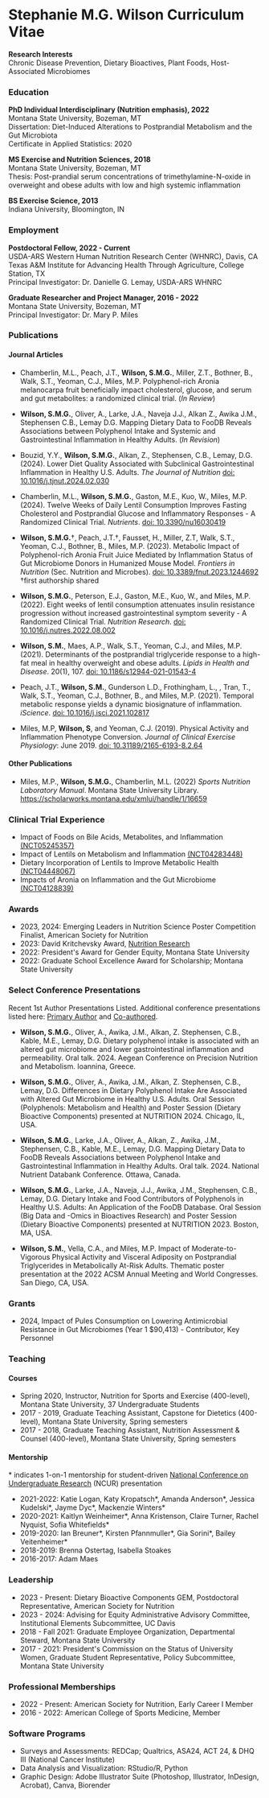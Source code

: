 # Stephanie M.G. Wilson Curriculum Vitae
**Research Interests**\
Chronic Disease Prevention, Dietary Bioactives, Plant Foods, Host-Associated Microbiomes


### Education

**PhD Individual Interdisciplinary (Nutrition emphasis), 2022**\
Montana State University, Bozeman, MT\
Dissertation: Diet-Induced Alterations to Postprandial Metabolism and the Gut Microbiota\
Certificate in Applied Statistics: 2020

**MS Exercise and Nutrition Sciences, 2018**\
Montana State University, Bozeman, MT\
Thesis: Post-prandial serum concentrations of trimethylamine-N-oxide in overweight and obese adults with low and high systemic inflammation

**BS Exercise Science, 2013**\
Indiana University, Bloomington, IN 

### Employment

**Postdoctoral Fellow, 2022 - Current**\
USDA-ARS Western Human Nutrition Research Center (WHNRC), Davis, CA\
Texas A&M Institute for Advancing Health Through Agriculture, College Station, TX\
Principal Investigator: Dr. Danielle G. Lemay, USDA-ARS WHNRC

**Graduate Researcher and Project Manager, 2016 - 2022**\
Montana State University, Bozeman, MT\
Principal Investigator: Dr. Mary P. Miles

### Publications
#### Journal Articles

-   Chamberlin, M.L., Peach, J.T., **Wilson, S.M.G.**, Miller, Z.T., Bothner, B., Walk, S.T., Yeoman, C.J., Miles, M.P. Polyphenol-rich Aronia melanocarpa fruit beneficially impact cholesterol, glucose, and serum and gut metabolites: a randomized clinical trial. (*In Review*)

-   **Wilson, S.M.G.**, Oliver, A., Larke, J.A., Naveja J.J., Alkan Z., Awika J.M., Stephensen C.B., Lemay D.G. Mapping Dietary Data to FooDB Reveals Associations between Polyphenol Intake and Systemic and Gastrointestinal Inflammation in Healthy Adults. (*In Revision*)

-   Bouzid, Y.Y., **Wilson, S.M.G.**, Alkan, Z., Stephensen, C.B., Lemay, D.G. (2024). Lower Diet Quality Associated with Subclinical Gastrointestinal Inflammation in Healthy U.S. Adults. *The Journal of Nutrition* [doi: 10.1016/j.tjnut.2024.02.030](https://doi.org/10.1016/j.tjnut.2024.02.030)

-   Chamberlin, M.L., **Wilson, S.M.G.**, Gaston, M.E., Kuo, W., Miles, M.P. (2024). Twelve Weeks of Daily Lentil Consumption Improves Fasting Cholesterol and Postprandial Glucose and Inflammatory Responses - A Randomized Clinical Trial. *Nutrients*. [doi: 10.3390/nu16030419](https://doi.org/10.3390/nu16030419)

-   **Wilson, S.M.G.**&dagger;, Peach, J.T.&dagger;, Fausset, H., Miller, Z.T, Walk, S.T., Yeoman, C.J., Bothner, B., Miles, M.P. (2023). Metabolic Impact of Polyphenol-rich Aronia Fruit Juice Mediated by Inflammation Status of Gut Microbiome Donors in Humanized Mouse Model. *Frontiers in Nutrition* (Sec. Nutrition and Microbes). [doi:  10.3389/fnut.2023.1244692](https://doi.org/10.3389/fnut.2023.1244692) &dagger;first authorship shared
    
-   **Wilson, S.M.G.**, Peterson, E.J., Gaston, M.E., Kuo, W., and Miles, M.P. (2022). Eight weeks of lentil consumption attenuates insulin resistance progression without increased gastrointestinal symptom severity - A Randomized Clinical Trial. *Nutrition Research*. [doi: 10.1016/j.nutres.2022.08.002](https://doi.org/10.1016/j.nutres.2022.08.002)

-   **Wilson, S.M.**, Maes, A.P., Walk, S.T., Yeoman, C.J., and Miles, M.P. (2021). Determinants of the postprandial triglyceride response to a high-fat meal in healthy overweight and obese adults. *Lipids in Health and Disease*. 20(1), 107. [doi: 10.1186/s12944-021-01543-4](https://lipidworld.biomedcentral.com/articles/10.1186/s12944-021-01543-4)

-   Peach, J.T., **Wilson, S.M.**, Gunderson L.D., Frothingham, L., , Tran, T., Walk, S.T., Yeoman, C.J., Bothner, B., and Miles, M.P. (2021). Temporal metabolic response yields a dynamic biosignature of inflammation. *iScience*. [doi: 10.1016/j.isci.2021.102817](https://linkinghub.elsevier.com/retrieve/pii/S2589004221007859)

-   Miles, M.P, **Wilson, S**, and Yeoman, C.J. (2019). Physical Activity and Inflammation Phenotype Conversion. *Journal of Clinical Exercise Physiology*: June 2019. [doi: 10.31189/2165-6193-8.2.64](https://meridian.allenpress.com/jcep/article/8/2/64/433899/Physical-Activity-and-Inflammation-Phenotype)

#### Other Publications

-   Miles, M.P., **Wilson, S.M.G.**, Chamberlin, M.L. (2022) *Sports Nutrition Laboratory Manual*. Montana State University Library. <https://scholarworks.montana.edu/xmlui/handle/1/16659>

### Clinical Trial Experience
-   Impact of Foods on Bile Acids, Metabolites, and Inflammation [(NCT05245357)](https://clinicaltrials.gov/study/NCT05245357)
-   Impact of Lentils on Metabolism and Inflammation [(NCT04283448)](https://clinicaltrials.gov/study/NCT04283448)
-   Dietary Incorporation of Lentils to Improve Metabolic Health [(NCT04448067)](https://clinicaltrials.gov/study/NCT04448067)
-   Impacts of Aronia on Inflammation and the Gut Microbiome [(NCT04128839)](https://clinicaltrials.gov/study/NCT04128839)

### Awards

-   2023, 2024: Emerging Leaders in Nutrition Science Poster Competition Finalist, American Society for Nutrition
-   2023: David Kritchevsky Award, [Nutrition Research](https://www.sciencedirect.com/journal/nutrition-research)
-   2022: President's Award for Gender Equity, Montana State University
-   2022: Graduate School Excellence Award for Scholarship; Montana State University

### Select Conference Presentations

Recent 1st Author Presentations Listed. Additional conference presentations listed here: [Primary Author](https://github.com/SWi1/SMG.Wilson/blob/main/ConferencePresentations_Primary.md) and [Co-authored](https://github.com/SWi1/SMG.Wilson/blob/main/ConferencePresentations_Coauthor.md).

-   **Wilson, S.M.G.**, Oliver, A., Awika, J.M., Alkan, Z. Stephensen, C.B., Kable, M.E., Lemay, D.G. Dietary polyphenol intake is associated with an altered gut microbiome and lower gastrointestinal inflammation and permeability. Oral talk. 2024. Aegean Conference on Precision Nutrition and Metabolism. Ioannina, Greece.

-   **Wilson, S.M.G.**, Oliver, A., Awika, J.M., Alkan, Z. Stephensen, C.B., Lemay, D.G. Differences in Dietary Polyphenol Intake Are Associated with Altered Gut Microbiome in Healthy U.S. Adults. Oral Session (Polyphenols: Metabolism and Health) and Poster Session (Dietary Bioactive Components) presented at NUTRITION 2024. Chicago, IL, USA.

-   **Wilson, S.M.G.**, Larke, J.A., Oliver, A., Alkan, Z., Awika, J.M., Stephensen, C.B., Kable, M.E., Lemay, D.G. Mapping Dietary Data to FooDB Reveals Associations between Polyphenol Intake and Gastrointestinal Inflammation in Healthy Adults. Oral talk. 2024. National Nutrient Databank Conference. Ottawa, Canada.

-   **Wilson, S.M.G.**, Larke, J.A., Naveja, J.J., Awika, J.M., Stephensen, C.B., Lemay, D.G. Dietary Intake and Food Contributors of Polyphenols in Healthy U.S. Adults: An Application of the FooDB Database. Oral Session (Big Data and -Omics in Bioactives Research) and Poster Session (Dietary Bioactive Components) presented at NUTRITION 2023. Boston, MA, USA.

-   **Wilson, S.M.**, Vella, C.A., and Miles, M.P. Impact of Moderate-to-Vigorous Physical Activity and Visceral Adiposity on Postprandial Triglycerides in Metabolically At-Risk Adults. Thematic poster presentation at the 2022 ACSM Annual Meeting and World Congresses. San Diego, CA, USA.

### Grants
-   2024, Impact of Pules Consumption on Lowering Antimicrobial Resistance in Gut Microbiomes (Year 1 $90,413) - Contributor, Key Personnel

### Teaching

#### Courses

-   Spring 2020, Instructor, Nutrition for Sports and Exercise (400-level), Montana State University, 37 Undergraduate Students
-   2017 - 2019, Graduate Teaching Assistant, Capstone for Dietetics (400-level), Montana State University, Spring semesters
-   2017 - 2018, Graduate Teaching Assistant, Nutrition Assessment & Counsel (400-level), Montana State University, Spring semesters

#### Mentorship

\* indicates 1-on-1 mentorship for student-driven [National Conference on Undergraduate Research](https://www.cur.org/) (NCUR) presentation

-   2021-2022: Katie Logan, Katy Kropatsch\*, Amanda Anderson\*, Jessica Kudelski\*, Jayme Dyc\*, Mackenzie Winters\*
-   2020-2021: Kaitlyn Weinheimer\*, Anna Kristenson, Claire Turner, Rachel Nyquist, Sofia Whitefields\*
-   2019-2020: Ian Breuner\*, Kirsten Pfannmuller\*, Gia Sorini\*, Bailey Veitenheimer\*
-   2018-2019: Brenna Ostertag, Isabella Stoakes
-   2016-2017: Adam Maes

### Leadership

-   2023 - Present: Dietary Bioactive Components GEM, Postdoctoral Representative, American Society for Nutrition
-   2023 - 2024: Advising for Equity Administrative Advisory Committee, Institutional Elements Subcommittee, UC Davis
-   2018 - Fall 2021: Graduate Employee Organization, Departmental Steward, Montana State University
-   2017 - 2021: President's Commission on the Status of University Women, Graduate Student Representative, Policy Subcommittee, Montana State University

### Professional Memberships

-   2022 - Present: American Society for Nutrition, Early Career I Member
-   2016 - 2022: American College of Sports Medicine, Member

### Software Programs

-   Surveys and Assessments: REDCap; Qualtrics, ASA24, ACT 24, & DHQ III (National Cancer Institute)
-   Data Analysis and Visualization: RStudio/R, Python
-   Graphic Design: Adobe Illustrator Suite (Photoshop, Illustrator, InDesign, Acrobat), Canva, Biorender
